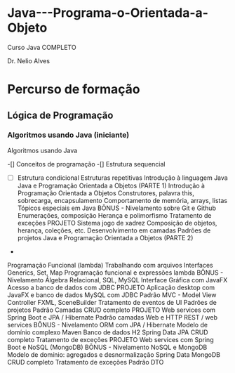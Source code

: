 # Java---Programa-o-Orientada-a-Objeto

Curso Java COMPLETO

Dr. Nelio Alves
# Percurso de formação

## Lógica de Programação

### Algoritmos usando Java (iniciante)

Algoritmos usando Java 

-[] Conceitos de programação 
-[] Estrutura sequencial
- [ ] Estrutura condicional
Estruturas repetitivas
Introdução à linguagem Java
Java e Programação
Orientada a Objetos
(PARTE 1)
Introdução à Programação Orientada a Objetos
Construtores, palavra this, sobrecarga, encapsulamento
Comportamento de memória, arrays, listas
Tópicos especiais em Java
BÔNUS - Nivelamento sobre Git e Github
Enumerações, composição
Herança e polimorfismo
Tratamento de exceções
PROJETO
Sistema jogo de xadrez
Composição de objetos, herança, coleções, etc.
Desenvolvimento em camadas
Padrões de projetos
Java e Programação
Orientada a Objetos
(PARTE 2)
+
Programação Funcional
(lambda)
Trabalhando com arquivos
Interfaces
Generics, Set, Map
Programação funcional e expressões lambda
BÔNUS - Nivelamento Álgebra Relacional, SQL, MySQL
Interface Gráfica com JavaFX
Acesso a banco de dados com JDBC
PROJETO
Aplicação desktop com
JavaFX e banco de
dados MySQL com JDBC
Padrão MVC - Model View Controller
FXML, SceneBuilder
Tratamento de eventos de UI
Padrões de projetos
Padrão Camadas
CRUD completo
PROJETO
Web services com
Spring Boot e
JPA / Hibernate
Padrão camadas
Web e HTTP
REST / web services
BÔNUS - Nivelamento ORM com JPA / Hibernate
Modelo de domínio complexo
Maven
Banco de dados H2
Spring Data JPA
CRUD completo
Tratamento de exceções
PROJETO
Web services com
Spring Boot e
NoSQL (MongoDB)
BÔNUS - Nivelamento NoSQL e MongoDB
Modelo de domínio: agregados e desnormalização
Spring Data MongoDB
CRUD completo
Tratamento de exceções
Padrão DTO
